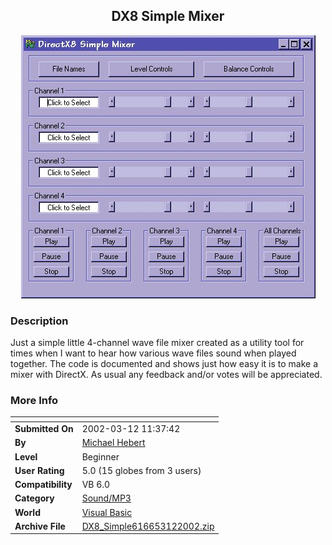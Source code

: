 ﻿<div align="center">

## DX8 Simple Mixer

<img src="PIC2002312170512279.jpg">
</div>

### Description

Just a simple little 4-channel wave file mixer created as a utility tool for times when I want to hear how various wave files sound when played together. The code is documented and shows just how easy it is to make a mixer with DirectX. As usual any feedback and/or votes will be appreciated.
 
### More Info
 


<span>             |<span>
---                |---
**Submitted On**   |2002-03-12 11:37:42
**By**             |[Michael Hebert](https://github.com/Planet-Source-Code/PSCIndex/blob/master/ByAuthor/michael-hebert.md)
**Level**          |Beginner
**User Rating**    |5.0 (15 globes from 3 users)
**Compatibility**  |VB 6\.0
**Category**       |[Sound/MP3](https://github.com/Planet-Source-Code/PSCIndex/blob/master/ByCategory/sound-mp3__1-45.md)
**World**          |[Visual Basic](https://github.com/Planet-Source-Code/PSCIndex/blob/master/ByWorld/visual-basic.md)
**Archive File**   |[DX8\_Simple616653122002\.zip](https://github.com/Planet-Source-Code/michael-hebert-dx8-simple-mixer__1-32623/archive/master.zip)








